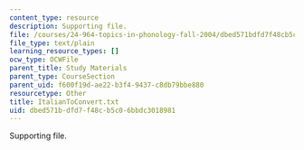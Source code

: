 ```yaml
---
content_type: resource
description: Supporting file.
file: /courses/24-964-topics-in-phonology-fall-2004/dbed571bdfd7f48cb5c06bbdc3018981_ItalianToConvert.txt
file_type: text/plain
learning_resource_types: []
ocw_type: OCWFile
parent_title: Study Materials
parent_type: CourseSection
parent_uid: f600f19d-ae22-b3f4-9437-c8db79bbe880
resourcetype: Other
title: ItalianToConvert.txt
uid: dbed571b-dfd7-f48c-b5c0-6bbdc3018981
---
```

Supporting file.

